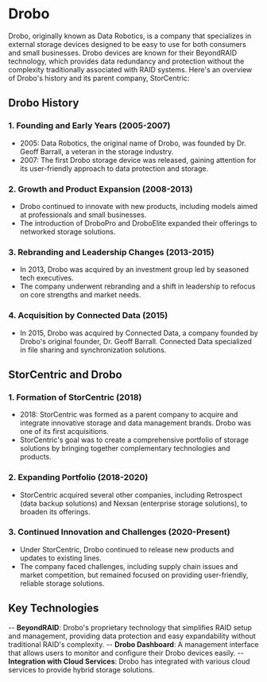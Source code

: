 # Drobo
Drobo, originally known as Data Robotics, is a company that specializes in external storage devices designed to be easy to use for both consumers and small businesses. Drobo devices are known for their BeyondRAID technology, which provides data redundancy and protection without the complexity traditionally associated with RAID systems. Here's an overview of Drobo's history and its parent company, StorCentric:

## Drobo History
### 1. Founding and Early Years (2005-2007)
- 2005: Data Robotics, the original name of Drobo, was founded by Dr. Geoff Barrall, a veteran in the storage industry.
- 2007: The first Drobo storage device was released, gaining attention for its user-friendly approach to data protection and storage.

### 2. Growth and Product Expansion (2008-2013)

- Drobo continued to innovate with new products, including models aimed at professionals and small businesses.
- The introduction of DroboPro and DroboElite expanded their offerings to networked storage solutions.

### 3. Rebranding and Leadership Changes (2013-2015)

- In 2013, Drobo was acquired by an investment group led by seasoned tech executives.
- The company underwent rebranding and a shift in leadership to refocus on core strengths and market needs.

### 4. Acquisition by Connected Data (2015)

- In 2015, Drobo was acquired by Connected Data, a company founded by Drobo's original founder, Dr. Geoff Barrall. Connected Data specialized in file sharing and synchronization solutions.

## StorCentric and Drobo
### 1. Formation of StorCentric (2018)

- 2018: StorCentric was formed as a parent company to acquire and integrate innovative storage and data management brands. Drobo was one of its first acquisitions.
- StorCentric's goal was to create a comprehensive portfolio of storage solutions by bringing together complementary technologies and products.

### 2. Expanding Portfolio (2018-2020)

- StorCentric acquired several other companies, including Retrospect (data backup solutions) and Nexsan (enterprise storage solutions), to broaden its offerings.

### 3. Continued Innovation and Challenges (2020-Present)

- Under StorCentric, Drobo continued to release new products and updates to existing lines.
- The company faced challenges, including supply chain issues and market competition, but remained focused on providing user-friendly, reliable storage solutions.

## Key Technologies

-- **BeyondRAID**: Drobo's proprietary technology that simplifies RAID setup and management, providing data protection and easy expandability without traditional RAID's complexity.
-- **Drobo Dashboard**: A management interface that allows users to monitor and configure their Drobo devices easily.
-- **Integration with Cloud Services**: Drobo has integrated with various cloud services to provide hybrid storage solutions.
